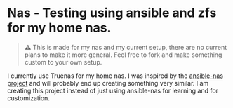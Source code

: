 # Nas - Testing using ansible and zfs for my home nas.

> :warning: This is made for my nas and my current setup, there are no current plans to make it more general. Feel free to fork and make something custom to your own setup.

I currently use Truenas for my home nas.
I was inspired by the [ansible-nas project](https://github.com/davestephens/ansible-nas) and will probably end up creating something very similar.
I am creating this project instead of just using ansible-nas for learning and for customization.
